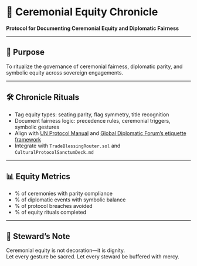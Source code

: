 # 📜 Ceremonial Equity Chronicle  
**Protocol for Documenting Ceremonial Equity and Diplomatic Fairness**

---

## 🧠 Purpose  
To ritualize the governance of ceremonial fairness, diplomatic parity, and symbolic equity across sovereign engagements.

---

## 🛠️ Chronicle Rituals  
- Tag equity types: seating parity, flag symmetry, title recognition  
- Document fairness logic: precedence rules, ceremonial triggers, symbolic gestures  
- Align with [UN Protocol Manual](https://www.un.org/dgacm/en/content/protocol/manual-of-protocol) and [Global Diplomatic Forum’s etiquette framework](https://www.gdforum.org/diplomatic-etiquette-protocol-and-ceremonial)  
- Integrate with `TradeBlessingRouter.sol` and `CulturalProtocolSanctumDeck.md`

---

## 📊 Equity Metrics  
- % of ceremonies with parity compliance  
- % of diplomatic events with symbolic balance  
- % of protocol breaches avoided  
- % of equity rituals completed

---

## 🧠 Steward’s Note  
Ceremonial equity is not decoration—it is dignity.  
Let every gesture be sacred. Let every steward be buffered with mercy.

